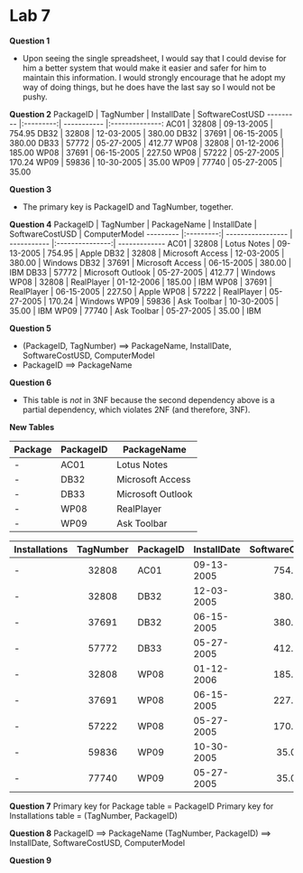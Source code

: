Lab 7
=====

**Question 1**
* Upon seeing the single spreadsheet, I would say that I could devise for him a better system that would make it easier and safer for him to maintain this information. I would strongly encourage that he adopt my way of doing things, but he does have the last say so I would not be pushy.

**Question 2**
PackageID | TagNumber | InstallDate | SoftwareCostUSD
--------- |:---------:| ----------- |:--------------:
AC01      | 32808     | 09-13-2005  | 754.95
DB32      | 32808     | 12-03-2005  | 380.00
DB32      | 37691     | 06-15-2005  | 380.00
DB33      | 57772     | 05-27-2005  | 412.77
WP08      | 32808     | 01-12-2006  | 185.00
WP08      | 37691     | 06-15-2005  | 227.50
WP08      | 57222     | 05-27-2005  | 170.24
WP09      | 59836     | 10-30-2005  | 35.00
WP09      | 77740     | 05-27-2005  | 35.00

**Question 3**
* The primary key is PackageID and TagNumber, together.

**Question 4**
PackageID | TagNumber | PackageName       | InstallDate | SoftwareCostUSD | ComputerModel
--------- |:---------:| ----------------- | ----------- |:---------------:| -------------
AC01      | 32808     | Lotus Notes       | 09-13-2005  | 754.95          | Apple
DB32      | 32808     | Microsoft Access  | 12-03-2005  | 380.00          | Windows
DB32      | 37691     | Microsoft Access  | 06-15-2005  | 380.00          | IBM
DB33      | 57772     | Microsoft Outlook | 05-27-2005  | 412.77          | Windows
WP08      | 32808     | RealPlayer        | 01-12-2006  | 185.00          | IBM
WP08      | 37691     | RealPlayer        | 06-15-2005  | 227.50          | Apple
WP08      | 57222     | RealPlayer        | 05-27-2005  | 170.24          | Windows
WP09      | 59836     | Ask Toolbar       | 10-30-2005  | 35.00           | IBM
WP09      | 77740     | Ask Toolbar       | 05-27-2005  | 35.00           | IBM

**Question 5**
* (PackageID, TagNumber) ==> PackageName, InstallDate, SoftwareCostUSD, ComputerModel
* PackageID ==> PackageName

**Question 6**
* This table is *not* in 3NF because the second dependency above is a partial dependency, which violates 2NF (and therefore, 3NF).

**New Tables**

Package | PackageID | PackageName
------- | --------- | -----------------
   -    | AC01      | Lotus Notes
   -    | DB32      | Microsoft Access
   -    | DB33      | Microsoft Outlook
   -    | WP08      | RealPlayer
   -    | WP09      | Ask Toolbar

Installations | TagNumber | PackageID | InstallDate | SoftwareCostUSD | ComputerModel
------------- |:---------:| --------- | ----------- |:---------------:| -------------
   -          | 32808     | AC01      | 09-13-2005  | 754.95          | Apple
   -          | 32808     | DB32      | 12-03-2005  | 380.00          | Windows
   -          | 37691     | DB32      | 06-15-2005  | 380.00          | IBM
   -          | 57772     | DB33      | 05-27-2005  | 412.77          | Windows
   -          | 32808     | WP08      | 01-12-2006  | 185.00          | IBM
   -          | 37691     | WP08      | 06-15-2005  | 227.50          | Apple
   -          | 57222     | WP08      | 05-27-2005  | 170.24          | Windows
   -          | 59836     | WP09      | 10-30-2005  | 35.00           | IBM
   -          | 77740     | WP09      | 05-27-2005  | 35.00           | IBM

**Question 7**
Primary key for Package table = PackageID
Primary key for Installations table = (TagNumber, PackageID)

**Question 8**
PackageID ==> PackageName
(TagNumber, PackageID) ==> InstallDate, SoftwareCostUSD, ComputerModel

**Question 9**

